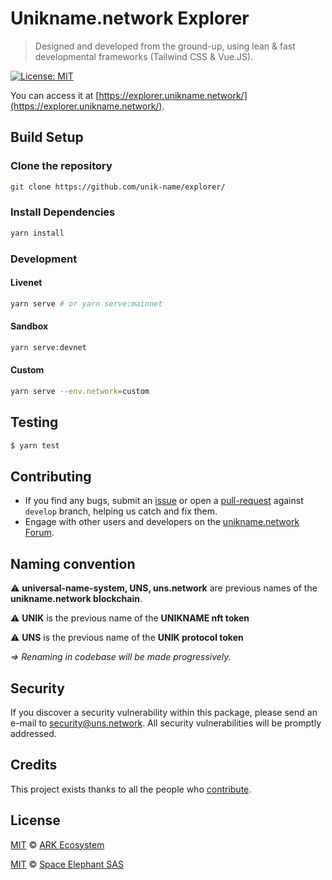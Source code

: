 # Unikname.network Explorer

> Designed and developed from the ground-up, using lean & fast developmental frameworks (Tailwind CSS & Vue.JS).

[![License: MIT](https://badgen.now.sh/badge/license/MIT/green)](https://opensource.org/licenses/MIT)

You can access it at [https://explorer.unikname.network/](https://explorer.unikname.network/).

## Build Setup

### Clone the repository

```bash
git clone https://github.com/unik-name/explorer/
```

### Install Dependencies

```bash
yarn install
```

### Development

#### Livenet

```bash
yarn serve # or yarn serve:mainnet
```

#### Sandbox

```bash
yarn serve:devnet
```

#### Custom

```bash
yarn serve --env.network=custom
```

## Testing

```bash
$ yarn test
```

## Contributing

- If you find any bugs, submit an [issue](../../issues) or open a [pull-request](../../pulls) against `develop` branch, helping us catch and fix them.
- Engage with other users and developers on the [unikname.network Forum](https://forum.unikname.com/c/uns-network/7).

## Naming convention

⚠️ **universal-name-system, UNS, uns.network** are previous names of the **unikname.network blockchain**.

⚠️ **UNIK** is the previous name of the **UNIKNAME nft token**

⚠️ **UNS** is the previous name of the **UNIK protocol token**

_=> Renaming in codebase will be made progressively._

## Security

If you discover a security vulnerability within this package, please send an e-mail to security@uns.network. All security vulnerabilities will be promptly addressed.

## Credits

This project exists thanks to all the people who [contribute](../../contributors).

## License

[MIT](LICENSE) © [ARK Ecosystem](https://ark.io)

[MIT](LICENSE) © [Space Elephant SAS](https://spacelephant.org)
